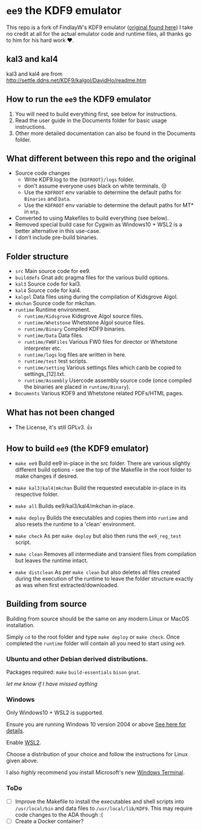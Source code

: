 # `ee9` the KDF9 emulator
This repo is a fork of FindlayW's KDF9 emulator ([original found here](http://www.findlayw.plus.com/KDF9/#Emulator)) I take no credit at all for the actual emulator code and runtime files, all thanks go to him for his hard work :heart:.

## kal3 and kal4
kal3 and kal4 are from http://settle.ddns.net/KDF9/kalgol/DavidHo/readme.htm

## How to run the `ee9` the KDF9 emulator
1. You will need to build everything first, see below for instructions.
2. Read the user guide in the Documents folder for basic usage instructions.
3. Other more detailed documentation can also be found in the Documents folder.

## What different between this repo and the original
- Source code changes 
    - Write KDF9.log to the `{KDFROOT}/logs` folder.
    - don't assume everyone uses black on white terminals. :unamused:
    - Use the `KDFROOT` env variable to determine the default paths for `Binaries` and `Data`.
    - Use the `KDFROOT` env variable to determine the default paths for MT* in `mtp`.
- Converted to using Makefiles to build everything (see below).
- Removed special build case for Cygwin as Windows10 + WSL2 is a better alternative in this use-case.
- I don't include pre-build binaries.

## Folder structure
- `src` Main source code for ee9.
- `builddefs` Gnat adc pragma files for the various build options.
- `kal3` Source code for kal3.
- `kal4` Source code for kal4.
- `kalgol` Data files using during the compilation of Kidsgrove Algol.
- `mkchan` Source code for mkchan.
- `runtime` Runtime environment.
    - `runtime/Kidsgrove` Kidsgrove Algol source files.
    - `runtime/Whetstone` Whetstone Algol source files.
    - `runtime/Binary` Compiled KDF9 binaries.
    - `runtime/Data` Data files.
    - `runtime/FW0Files` Various FW0 files for director or Whetstone interpreter etc.
    - `runtime/logs` log files are written in here.
    - `runtime/test` test scripts.
    - `runtime/setting` Various settings files which canb be copied to settings_[12].txt.
    - `runtime/Assembly` Usercode assembly source code (once compiled the binaries are placed in `runtime/Binary`).
- `Documents` Various KDF9 and Whetstone related PDFs/HTML pages.

## What has not been changed
- The License, it's still GPLv3. :thumbsup:

## How to build `ee9` (the KDF9 emulator)
- `make ee9`
    Build ee9 in-place in the src folder.
    There are various slightly different build options - see the top of the Makefile in the root folder to make changes if desired.

- `make kal3|kal4|mkchan`
    Build the requested executable in-place in its respective folder.

- `make all`
    Builds ee9/kal3/kal4/mkchan in-place.

- `make deploy`
    Builds the executables and copies them into `runtime` and also resets the runtime to a 'clean' environment.

- `make check`
    As per `make deploy` but also then runs the `ee9_reg_test` script.

- `make clean`
    Removes all intermediate and transient files from compilation but leaves the runtime intact.

- `make distclean`
    As per `make clean` but also deletes all files created during the execution of the runtime to leave the folder structure 
    exactly as was when first extracted/downloaded.
    
## Building from source
Building from source should be the same on any modern Linux or MacOS installation.

Simply `cd` to the root folder and type `make deploy` or `make check`.
Once completed the `runtime` folder will contain all you need to start using `ee9`.

### Ubuntu and other Debian derived distributions.
Packages required: `make` `build-essentials` `bison` `gnat`.

*let me know if I have missed aything*

### Windows
Only Windows10 + WSL2 is supported.

Ensure you are running Windows 10 version 2004 or above [See here for details](https://docs.microsoft.com/en-us/windows/whats-new/whats-new-windows-10-version-2004).

Enable [WSL2](https://docs.microsoft.com/en-us/windows/wsl/install-win10).

Choose a distribution of your choice and follow the instructions for Linux given above.

I also *highly* recommend you install Microsoft's new [Windows Terminal](https://github.com/microsoft/terminal).

### ToDo
- [ ] Improve the Makefile to install the executables and shell scripts into `/usr/local/bin` and data files to `/usr/local/lib/KDF9`. This may require code changes to the ADA though :(
- [ ] Create a Docker container?
